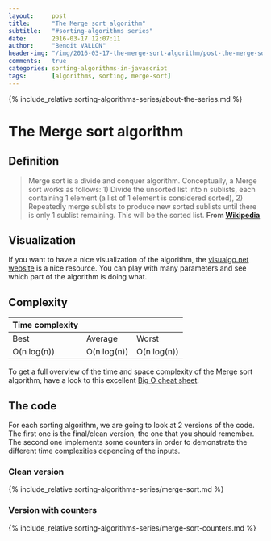 ```yaml
---
layout:     post
title:      "The Merge sort algorithm"
subtitle:   "#sorting-algorithms series"
date:       2016-03-17 12:07:11
author:     "Benoit VALLON"
header-img: "/img/2016-03-17-the-merge-sort-algorithm/post-the-merge-sort-algorithm.jpg"
comments:   true
categories: sorting-algorithms-in-javascript
tags:       [algorithms, sorting, merge-sort]
---
```


<p></p>

{% include_relative sorting-algorithms-series/about-the-series.md %}

# The Merge sort algorithm

## Definition

> Merge sort is a divide and conquer algorithm. Conceptually, a Merge sort works as follows: 1) Divide the unsorted list into n sublists, each containing 1 element (a list of 1 element is considered sorted), 2) Repeatedly merge sublists to produce new sorted sublists until there is only 1 sublist remaining. This will be the sorted list.
**From [Wikipedia](https://en.wikipedia.org/wiki/Merge_sort)**

## Visualization

If you want to have a nice visualization of the algorithm, the [visualgo.net website](https://visualgo.net/en/sorting) is a nice resource. You can play with many parameters and see which part of the algorithm is doing what.

## Complexity

Time complexity |||
--- | --- | ---
Best|Average|Worst
O(n log(n)) | O(n log(n)) | O(n log(n))

To get a full overview of the time and space complexity of the Merge sort algorithm, have a look to this excellent [Big O cheat sheet](http://bigocheatsheet.com/).

## The code

For each sorting algorithm, we are going to look at 2 versions of the code. The first one is the final/clean version, the one that you should remember. The second one implements some counters in order to demonstrate the different time complexities depending of the inputs.

### Clean version

{% include_relative sorting-algorithms-series/merge-sort.md %}

### Version with counters

{% include_relative sorting-algorithms-series/merge-sort-counters.md %}
